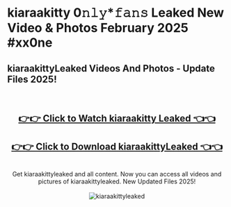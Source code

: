 # kiaraakitty 0𝚗𝚕𝚢*𝚏𝚊𝚗𝚜 Leaked New Video & Photos February 2025 #xx0ne

<h2>kiaraakittyLeaked Videos And Photos - Update Files 2025!</h2>
<br>
<div align="center">
<h2><a href="https://mediaupload.pro?title=kiaraakitty&ref=11F" rel="nofollow">👉👉 Click to Watch kiaraakitty Leaked 👈👈</a></h2>
<h2><a href="https://mediaupload.pro?title=kiaraakitty&ref=11F" rel="nofollow">👉👉 Click to Download kiaraakittyLeaked 👈👈</a></h2>
<br>
Get kiaraakittyleaked and all content. Now you can access all videos and pictures of kiaraakittyleaked. New Updated Files 2025!
<br>
<br>
<a href="https://mediaupload.pro?title=kiaraakitty&ref=11F" rel="nofollow" data-target="animated-image.originalLink"><img src="https://i.ibb.co/Gkj2r4b/banner.png" alt="kiaraakittyleaked" style="max-width: 100%; display: inline-block;" data-target="animated-image.originalImage"></a>
</div>
<br>

